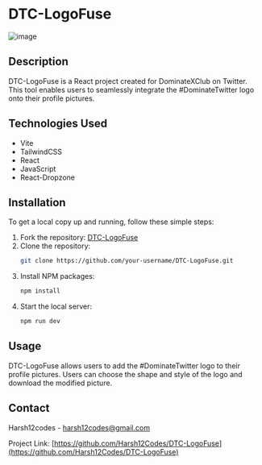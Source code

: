 # DTC-LogoFuse
![image](https://github.com/Harsh12Codes/DTC-LogoFuse/assets/83909388/7518aaed-816f-4551-a6a6-c8f0ad28a622)

## Description

DTC-LogoFuse is a React project created for DominateXClub on Twitter. This tool enables users to seamlessly integrate the #DominateTwitter logo onto their profile pictures.

## Technologies Used

-   Vite
-   TailwindCSS
-   React
-   JavaScript
-   React-Dropzone

## Installation

To get a local copy up and running, follow these simple steps:

1. Fork the repository: [DTC-LogoFuse](https://github.com/harsh12codes/DTC-LogoFuse)
2. Clone the repository:
    ```sh
    git clone https://github.com/your-username/DTC-LogoFuse.git
    ```
3. Install NPM packages:
    ```sh
    npm install
    ```
4. Start the local server:
    ```sh
    npm run dev
    ```

## Usage

DTC-LogoFuse allows users to add the #DominateTwitter logo to their profile pictures. Users can choose the shape and style of the logo and download the modified picture.

## Contact

Harsh12codes - harsh12codes@gmail.com

Project Link: [https://github.com/Harsh12Codes/DTC-LogoFuse](https://github.com/Harsh12Codes/DTC-LogoFuse)
